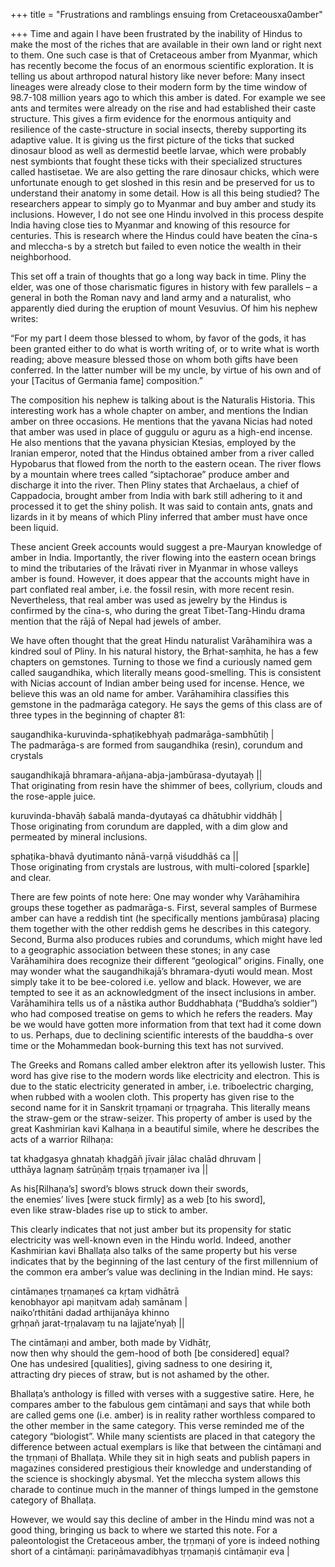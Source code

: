 +++
title = "Frustrations and ramblings ensuing from Cretaceousxa0amber"

+++
Time and again I have been frustrated by the inability of Hindus to make
the most of the riches that are available in their own land or right
next to them. One such case is that of Cretaceous amber from Myanmar,
which has recently become the focus of an enormous scientific
exploration. It is telling us about arthropod natural history like never
before: Many insect lineages were already close to their modern form by
the time window of 98.7-108 million years ago to which this amber is
dated. For example we see ants and termites were already on the rise and
had established their caste structure. This gives a firm evidence for
the enormous antiquity and resilience of the caste-structure in social
insects, thereby supporting its adaptive value. It is giving us the
first picture of the ticks that sucked dinosaur blood as well as
dermestid beetle larvae, which were probably nest symbionts that fought
these ticks with their specialized structures called hastisetae. We are
also getting the rare dinosaur chicks, which were unfortunate enough to
get sloshed in this resin and be preserved for us to understand their
anatomy in some detail. How is all this being studied? The researchers
appear to simply go to Myanmar and buy amber and study its inclusions.
However, I do not see one Hindu involved in this process despite India
having close ties to Myanmar and knowing of this resource for centuries.
This is research where the Hindus could have beaten the cīna-s and
mleccha-s by a stretch but failed to even notice the wealth in their
neighborhood.

This set off a train of thoughts that go a long way back in time. Pliny
the elder, was one of those charismatic figures in history with few
parallels – a general in both the Roman navy and land army and a
naturalist, who apparently died during the eruption of mount Vesuvius.
Of him his nephew writes:

“For my part I deem those blessed to whom, by favor of the gods, it has
been granted either to do what is worth writing of, or to write what is
worth reading; above measure blessed those on whom both gifts have been
conferred. In the latter number will be my uncle, by virtue of his own
and of your \[Tacitus of Germania fame\] composition.”

The composition his nephew is talking about is the Naturalis Historia.
This interesting work has a whole chapter on amber, and mentions the
Indian amber on three occasions. He mentions that the yavana Nicias had
noted that amber was used in place of guggulu or aguru as a high-end
incense. He also mentions that the yavana physician Ktesias, employed by
the Iranian emperor, noted that the Hindus obtained amber from a river
called Hypobarus that flowed from the north to the eastern ocean. The
river flows by a mountain where trees called “siptachorae” produce amber
and discharge it into the river. Then Pliny states that Archaelaus, a
chief of Cappadocia, brought amber from India with bark still adhering
to it and processed it to get the shiny polish. It was said to contain
ants, gnats and lizards in it by means of which Pliny inferred that
amber must have once been liquid.

These ancient Greek accounts would suggest a pre-Mauryan knowledge of
amber in India. Importantly, the river flowing into the eastern ocean
brings to mind the tributaries of the Irāvati river in Myanmar in whose
valleys amber is found. However, it does appear that the accounts might
have in part conflated real amber, i.e. the fossil resin, with more
recent resin. Nevertheless, that real amber was used as jewelry by the
Hindus is confirmed by the cīna-s, who during the great Tibet-Tang-Hindu
drama mention that the rājā of Nepal had jewels of amber.

We have often thought that the great Hindu naturalist Varāhamihira was a
kindred soul of Pliny. In his natural history, the Bṛhat-saṃhita, he has
a few chapters on gemstones. Turning to those we find a curiously named
gem called saugandhika, which literally means good-smelling. This is
consistent with Nicias account of Indian amber being used for incense.
Hence, we believe this was an old name for amber. Varāhamihira
classifies this gemstone in the padmarāga category. He says the gems of
this class are of three types in the beginning of chapter 81:

saugandhika-kuruvinda-sphaṭikebhyaḥ padmarāga-sambhūtiḥ |  
The padmarāga-s are formed from saugandhika (resin), corundum and
crystals

saugandhikajā bhramara-añjana-abja-jambūrasa-dyutayaḥ ||  
That originating from resin have the shimmer of bees, collyrium, clouds
and the rose-apple juice.

kuruvinda-bhavāḥ śabalā manda-dyutayaś ca dhātubhir viddhāḥ |  
Those originating from corundum are dappled, with a dim glow and
permeated by mineral inclusions.

sphaṭika-bhavā dyutimanto nānā-varṇā viśuddhāś ca ||  
Those originating from crystals are lustrous, with multi-colored
\[sparkle\] and clear.

There are few points of note here: One may wonder why Varāhamihira
groups these together as padmarāga-s. First, several samples of Burmese
amber can have a reddish tint (he specifically mentions jambūrasa)
placing them together with the other reddish gems he describes in this
category. Second, Burma also produces rubies and corundums, which might
have led to a geographic association between these stones; in any case
Varāhamihira does recognize their different “geological” origins.
Finally, one may wonder what the saugandhikajā’s bhramara-dyuti would
mean. Most simply take it to be bee-colored i.e. yellow and black.
However, we are tempted to see it as an acknowledgment of the insect
inclusions in amber. Varāhamihira tells us of a nāstika author
Buddhabhaṭa (“Buddha’s soldier”) who had composed treatise on gems to
which he refers the readers. May be we would have gotten more
information from that text had it come down to us. Perhaps, due to
declining scientific interests of the bauddha-s over time or the
Mohammedan book-burning this text has not survived.

The Greeks and Romans called amber elektron after its yellowish luster.
This word has give rise to the modern words like electricity and
electron. This is due to the static electricity generated in amber, i.e.
triboelectric charging, when rubbed with a woolen cloth. This property
has given rise to the second name for it in Sanskrit tṛṇamaṇi or
tṛṇagraha. This literally means the straw-gem or the straw-seizer.
This property of amber is used by the great Kashmirian kavi Kalhaṇa in a
beautiful simile, where he describes the acts of a warrior Rilhaṇa:

tat khaḍgasya ghnataḥ khaḍgāñ jīvair jālac chalād dhruvam |  
utthāya lagnaṃ śatrūṇāṃ tṛṇais tṛṇamaṇer iva ||

As his\[Rilhaṇa’s\] sword’s blows struck down their swords,  
the enemies’ lives \[were stuck firmly\] as a web \[to his sword\],  
even like straw-blades rise up to stick to amber.

This clearly indicates that not just amber but its propensity for static
electricity was well-known even in the Hindu world. Indeed, another
Kashmirian kavi Bhallaṭa also talks of the same property but his verse
indicates that by the beginning of the last century of the first
millennium of the common era amber’s value was declining in the Indian
mind. He says:

cintāmaṇes tṛṇamaṇeś ca kṛtaṃ vidhātrā  
kenobhayor api maṇitvam adaḥ samānam |  
naiko’rthitāni dadad arthijanāya khinno  
gṛhṇañ jarat-tṛṇalavaṃ tu na lajjate’nyaḥ ||

The cintāmaṇi and amber, both made by Vidhātṛ,  
now then why should the gem-hood of both \[be considered\] equal?  
One has undesired \[qualities\], giving sadness to one desiring it,  
attracting dry pieces of straw, but is not ashamed by the other.

Bhallaṭa’s anthology is filled with verses with a suggestive satire.
Here, he compares amber to the fabulous gem cintāmaṇi and says that
while both are called gems one (i.e. amber) is in reality rather
worthless compared to the other member in the same category. This verse
reminded me of the category “biologist”. While many scientists are
placed in that category the difference between actual exemplars is like
that between the cintāmaṇi and the tṛṇmaṇi of Bhallaṭa. While they sit
in high seats and publish papers in magazines considered prestigious
their knowledge and understanding of the science is shockingly abysmal.
Yet the mleccha system allows this charade to continue much in the
manner of things lumped in the gemstone category of Bhallaṭa.

However, we would say this decline of amber in the Hindu mind was not a
good thing, bringing us back to where we started this note. For a
paleontologist the Cretaceous amber, the tṛṇmaṇi of yore is indeed
nothing short of a cintāmaṇi: pariṇāmavadibhyas tṛṇamaṇiś cintāmaṇir eva
|
